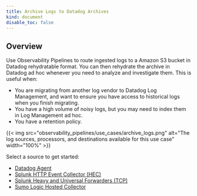 ```yaml
---
title: Archive Logs to Datadog Archives
kind: document
disable_toc: false
---
```


## Overview

Use Observability Pipelines to route ingested logs to a Amazon S3 bucket in Datadog rehydratable format. You can then rehydrate the archive in Datadog ad hoc whenever you need to analyze and investigate them. This is useful when:

- You are migrating from another log vendor to Datadog Log Management, and want to ensure you have access to historical logs when you finish migrating.
- You have a high volume of noisy logs, but you may need to index them in Log Management ad hoc.
- You have a retention policy.

{{< img src="observability_pipelines/use_cases/archive_logs.png" alt="The log sources, processors, and destinations available for this use case" width="100%" >}}

Select a source to get started:

- [Datadog Agent][1]
- [Splunk HTTP Event Collector (HEC)][2]
- [Splunk Heavy and Universal Forwarders (TCP)][3]
- [Sumo Logic Hosted Collector][4]

[1]: /observability_pipelines/archive_logs/datadog_agent
[2]: /observability_pipelines/archive_logs/splunk_hec
[3]: /observability_pipelines/archive_logs/splunk_tcp
[4]: /observability_pipelines/archive_logs/sumo_logic_hosted_collector

